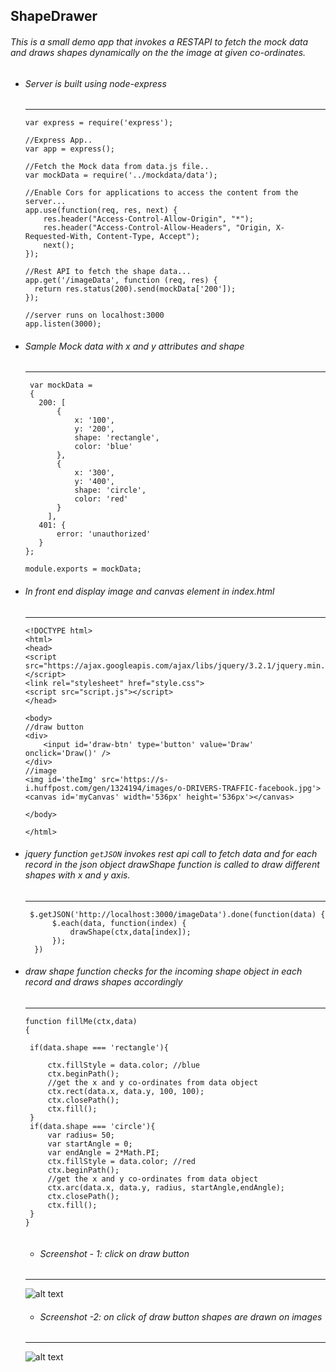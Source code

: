 ## ShapeDrawer
###### This is a small demo app that invokes a RESTAPI to fetch the mock data and draws shapes dynamically on the the image at given co-ordinates.

- ###### Server is built using node-express
  -----------------------------------------

  ```
  var express = require('express');
  
  //Express App..
  var app = express();
  
  //Fetch the Mock data from data.js file..
  var mockData = require('../mockdata/data');
  
  //Enable Cors for applications to access the content from the server...
  app.use(function(req, res, next) {
      res.header("Access-Control-Allow-Origin", "*");
      res.header("Access-Control-Allow-Headers", "Origin, X-Requested-With, Content-Type, Accept");
      next();
  });

  //Rest API to fetch the shape data...
  app.get('/imageData', function (req, res) {
    return res.status(200).send(mockData['200']);
  });

  //server runs on localhost:3000
  app.listen(3000); 
  ```
  
- ###### Sample Mock data with x and y attributes and shape
  ---------------------------------------------------------
   ```
    var mockData =
    {
      200: [
          {
              x: '100',
              y: '200',
              shape: 'rectangle',
              color: 'blue'
          },
          {
              x: '300',
              y: '400',
              shape: 'circle',
              color: 'red'
          }
        ],
      401: {
          error: 'unauthorized'
      }
  };

  module.exports = mockData;
   ```
- ###### In front end display image and canvas element in index.html
  -----------------------------------------------------------------
  
  ```
  <!DOCTYPE html>
  <html>
  <head>
  <script src="https://ajax.googleapis.com/ajax/libs/jquery/3.2.1/jquery.min.js"></script>
  <link rel="stylesheet" href="style.css">
  <script src="script.js"></script>
  </head>

  <body>
  //draw button
  <div>
      <input id='draw-btn' type='button' value='Draw' onclick='Draw()' />
  </div>
  //image
  <img id='theImg' src='https://s-i.huffpost.com/gen/1324194/images/o-DRIVERS-TRAFFIC-facebook.jpg'>
  <canvas id='myCanvas' width='536px' height='536px'></canvas>

  </body>

  </html>
  ```

- ###### jquery function `getJSON` invokes rest api call to fetch data and for each record in the json object drawShape function is called to draw different shapes with x and y axis.
  --------------------------------------------------------------------
  ```
   $.getJSON('http://localhost:3000/imageData').done(function(data) {
        $.each(data, function(index) {
            drawShape(ctx,data[index]);
        });
    })
  ``` 
 - ###### draw shape function checks for the incoming shape object in each record and draws shapes accordingly
   ----------------------------------------------------------------------------------------------------------
   ```
   function fillMe(ctx,data)
   {

    if(data.shape === 'rectangle'){

        ctx.fillStyle = data.color; //blue
        ctx.beginPath();
        //get the x and y co-ordinates from data object
        ctx.rect(data.x, data.y, 100, 100);
        ctx.closePath();
        ctx.fill();
    }
    if(data.shape === 'circle'){
        var radius= 50;
        var startAngle = 0;
        var endAngle = 2*Math.PI;
        ctx.fillStyle = data.color; //red
        ctx.beginPath();
        //get the x and y co-ordinates from data object
        ctx.arc(data.x, data.y, radius, startAngle,endAngle);
        ctx.closePath();
        ctx.fill();
    }
   }
  
   ```
   - ###### Screenshot - 1: click on draw button 
    ----------------------------------------------

   ![alt text](https://github.com/anupkv1/imageDrawer/blob/master/imageCordinatesMarker/image1.PNG)

     - ###### Screenshot -2: on click of draw button shapes are drawn on images
    ---------------------------------------------------------------------------
    
    ![alt text](https://github.com/anupkv1/imageDrawer/blob/master/imageCordinatesMarker/image2.PNG)
   

 
